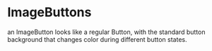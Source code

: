 # ImageButtons

 an ImageButton looks like a regular Button, with the standard button background that changes color during different button states.
